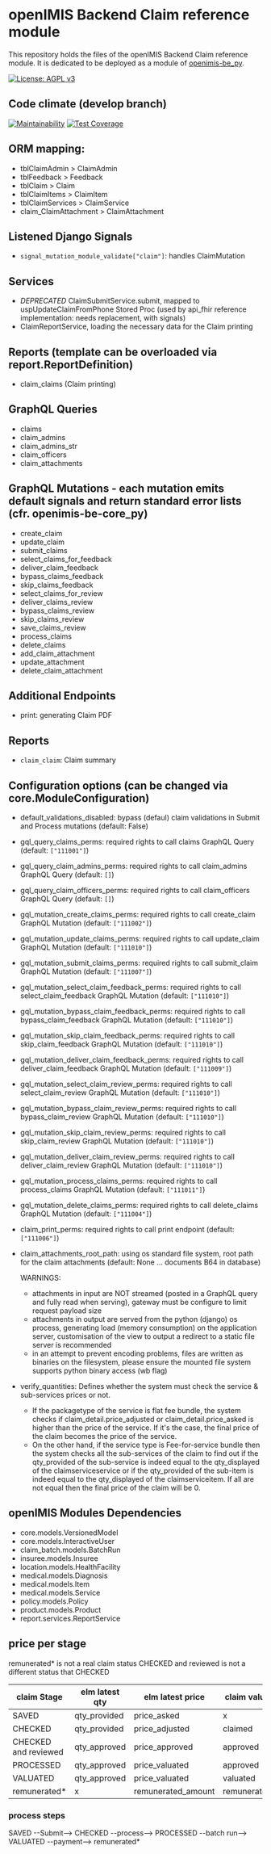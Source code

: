 # openIMIS Backend Claim reference module
This repository holds the files of the openIMIS Backend Claim reference module.
It is dedicated to be deployed as a module of [openimis-be_py](https://github.com/openimis/openimis-be_py).

[![License: AGPL v3](https://img.shields.io/badge/License-AGPL%20v3-blue.svg)](https://www.gnu.org/licenses/agpl-3.0)

## Code climate (develop branch)

[![Maintainability](https://img.shields.io/codeclimate/maintainability/openimis/openimis-be-claim_py.svg)](https://codeclimate.com/github/openimis/openimis-be-claim_py/maintainability)
[![Test Coverage](https://img.shields.io/codeclimate/coverage/openimis/openimis-be-claim_py.svg)](https://codeclimate.com/github/openimis/openimis-be-claim_py)

## ORM mapping:
* tblClaimAdmin > ClaimAdmin
* tblFeedback > Feedback
* tblClaim  > Claim
* tblClaimItems > ClaimItem
* tblClaimServices > ClaimService
* claim_ClaimAttachment > ClaimAttachment

## Listened Django Signals
* `signal_mutation_module_validate["claim"]`: handles ClaimMutation

## Services
* *DEPRECATED* ClaimSubmitService.submit, mapped to uspUpdateClaimFromPhone Stored Proc (used by api_fhir reference implementation: needs replacement, with signals)
* ClaimReportService, loading the necessary data for the Claim printing

## Reports (template can be overloaded via report.ReportDefinition)
* claim_claims (Claim printing)

## GraphQL Queries
* claims
* claim_admins
* claim_admins_str
* claim_officers
* claim_attachments

## GraphQL Mutations - each mutation emits default signals and return standard error lists (cfr. openimis-be-core_py)
* create_claim
* update_claim
* submit_claims
* select_claims_for_feedback
* deliver_claim_feedback
* bypass_claims_feedback
* skip_claims_feedback
* select_claims_for_review
* deliver_claims_review
* bypass_claims_review
* skip_claims_review
* save_claims_review
* process_claims
* delete_claims
* add_claim_attachment
* update_attachment
* delete_claim_attachment

## Additional Endpoints
* print: generating Claim PDF

## Reports
* `claim_claim`: Claim summary

## Configuration options (can be changed via core.ModuleConfiguration)
* default_validations_disabled: bypass (defaul) claim validations in Submit and Process mutations (default: False)
* gql_query_claims_perms: required rights to call claims GraphQL Query
  (default: `["111001"]`)
* gql_query_claim_admins_perms: required rights to call claim_admins GraphQL Query (default: `[]`)
* gql_query_claim_officers_perms: required rights to call claim_officers GraphQL Query (default: `[]`)
* gql_mutation_create_claims_perms: required rights to call create_claim GraphQL Mutation (default: `["111002"]`)
* gql_mutation_update_claims_perms: required rights to call update_claim GraphQL Mutation (default: `["111010"]`)
* gql_mutation_submit_claims_perms: required rights to call submit_claim GraphQL Mutation (default: `["111007"]`)
* gql_mutation_select_claim_feedback_perms: required rights to call select_claim_feedback GraphQL Mutation (default: `["111010"]`)
* gql_mutation_bypass_claim_feedback_perms: required rights to call bypass_claim_feedback GraphQL Mutation (default: `["111010"]`)
* gql_mutation_skip_claim_feedback_perms: required rights to call skip_claim_feedback GraphQL Mutation (default: `["111010"]`)
* gql_mutation_deliver_claim_feedback_perms: required rights to call deliver_claim_feedback GraphQL Mutation (default: `["111009"]`)
* gql_mutation_select_claim_review_perms: required rights to call select_claim_review GraphQL Mutation (default: `["111010"]`)
* gql_mutation_bypass_claim_review_perms: required rights to call bypass_claim_review GraphQL Mutation (default: `["111010"]`)
* gql_mutation_skip_claim_review_perms: required rights to call skip_claim_review GraphQL Mutation (default: `["111010"]`)
* gql_mutation_deliver_claim_review_perms: required rights to call deliver_claim_review GraphQL Mutation (default: `["111010"]`)
* gql_mutation_process_claims_perms: required rights to call process_claims GraphQL Mutation (default: `["111011"]`)
* gql_mutation_delete_claims_perms: required rights to call delete_claims GraphQL Mutation (default: `["111004"]`)
* claim_print_perms: required rights to call print endpoint (default: `["111006"]`)
* claim_attachments_root_path: using os standard file system, root path for the claim attachments (default: None ... documents B64 in database)

  WARNINGS:
  * attachments in input are NOT streamed (posted in a GraphQL query and fully read when serving), gateway must be configure to limit request payload size
  * attachments in output are served from the python (django) os process, generating load (memory consumption) on the application server, customisation of the view to output a redirect to a static file server is recommended
  * in an attempt to prevent encoding problems, files are written as binaries on the filesystem, please ensure the mounted file system supports python binary access (wb flag)
* verify_quantities: Defines whether the system must check the service & sub-services prices or not. 
  * If the packagetype of the service is flat fee bundle, the system checks if claim_detail.price_adjusted or claim_detail.price_asked is higher than the price of the service. If it's the case, the final price of the claim becomes the price of the service.
  * On the other hand, if the service type is Fee-for-service bundle then the system checks all the sub-services of the claim to find out if the qty_provided of the sub-service is indeed equal to the qty_displayed of the claimserviceservice or if the qty_provided of the sub-item is indeed equal to the qty_displayed of the claimserviceitem. If all are not equal then the final price of the claim will be 0.

## openIMIS Modules Dependencies
* core.models.VersionedModel
* core.models.InteractiveUser
* claim_batch.models.BatchRun
* insuree.models.Insuree
* location.models.HealthFacility
* medical.models.Diagnosis
* medical.models.Item
* medical.models.Service
* policy.models.Policy
* product.models.Product
* report.services.ReportService


## price per stage

remunerated* is not a real claim status
CHECKED and reviewed is not a different status that CHECKED

| claim Stage | elm latest qty | elm latest price | claim value |
|---|---|---|---|
| SAVED | qty_provided | price_asked | x |
| CHECKED | qty_provided | price_adjusted | claimed |
| CHECKED and reviewed | qty_approved | price_approved | approved | 
| PROCESSED | qty_approved | price_valuated | approved |
| VALUATED | qty_approved | price_valuated | valuated |
| remunerated* | x | remunerated_amount | remunerated |


### process steps
SAVED --Submit--> CHECKED --process--> PROCESSED --batch run--> VALUATED --payment--> remunerated*